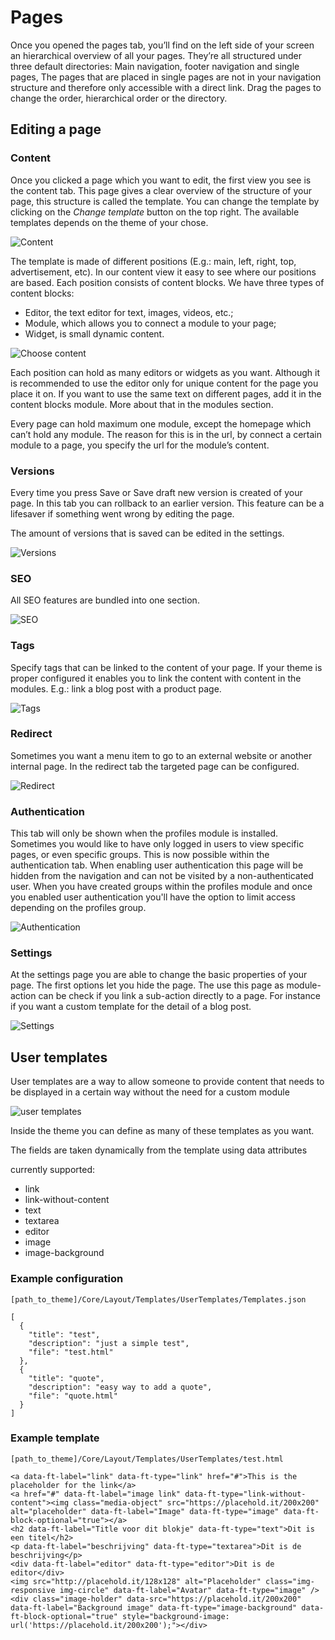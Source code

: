 # Pages

Once you opened the pages tab, you’ll find on the left side of your screen an hierarchical overview of all your pages. They’re all structured under three default directories: Main navigation, footer navigation and single pages, The pages that are placed in single pages are not in your navigation structure and therefore only accessible with a direct link. Drag the pages to change the order, hierarchical order or the directory.

## Editing a page

### Content

Once you clicked a page which you want to edit, the first view you see is the content tab. This page gives a clear overview of the structure of your page, this structure is called the template. You can change the template by clicking on the *Change template* button on the top right. The available templates depends on the theme of your chose.

![Content](./assets/pages_content.png)

The template is made of different positions (E.g.: main, left, right, top, advertisement, etc). In our content view it easy to see where our positions are based. Each position consists of content blocks. We have three types of content blocks:

* Editor, the text editor for text, images, videos, etc.;
* Module, which allows you to connect a module to your page;
* Widget, is small dynamic content.

![Choose content](./assets/pages_choosecontent.png)

Each position can hold as many editors or widgets as you want. Although it is recommended to use the editor only for unique content for the page you place it on. If you want to use the same text on different pages, add it in the content blocks module. More about that in the modules section.

Every page can hold maximum one module, except the homepage which can’t hold any module. The reason for this is in the url, by connect a certain module to a page, you specify the url for the module’s content.

### Versions

Every time you press Save or Save draft new version is created of your page. In this tab you can rollback to an earlier version. This feature can be a lifesaver if something went wrong by editing the page.

The amount of versions that is saved can be edited in the settings.

![Versions](./assets/pages_versions.png)

### SEO

All SEO features are bundled into one section.

![SEO](./assets/pages_seo.png)

### Tags

Specify tags that can be linked to the content of your page. If your theme is proper configured it enables you to link the content with content in the modules. E.g.: link a blog post with a product page.

![Tags](./assets/pages_tags.png)

### Redirect

Sometimes you want a menu item to go to an external website or another internal page. In the redirect tab the targeted page can be configured.

![Redirect](./assets/pages_redirect.png)

### Authentication

This tab will only be shown when the profiles module is installed. Sometimes you would like to have only logged in users to view specific pages, or even specific groups. This is now possible within the authentication tab. When enabling user authentication this page will be hidden from the navigation and can not be visited by a non-authenticated user. When you have created groups within the profiles module and once you enabled user authentication you'll have the option to limit access depending on the profiles group.

![Authentication](./assets/pages_authentication.png)

### Settings

At the settings page you are able to change the basic properties of your page. The first options let you hide the page. The use this page as module-action can be check if you link a sub-action directly to a page. For instance if you want a custom template for the detail of a blog post.

![Settings](./assets/pages_settings.png)

## User templates

User templates are a way to allow someone to provide content that needs to be displayed in a certain way without the need for a custom module

![user templates](./assets/user_templates.png)

Inside the theme you can define as many of these templates as you want.

The fields are taken dynamically from the template using data attributes

currently supported:

- link
- link-without-content
- text
- textarea
- editor
- image
- image-background

### Example configuration

`[path_to_theme]/Core/Layout/Templates/UserTemplates/Templates.json`

    [
      {
        "title": "test",
        "description": "just a simple test",
        "file": "test.html"
      },
      {
        "title": "quote",
        "description": "easy way to add a quote",
        "file": "quote.html"
      }
    ]
### Example template

`[path_to_theme]/Core/Layout/Templates/UserTemplates/test.html`

    <a data-ft-label="link" data-ft-type="link" href="#">This is the placeholder for the link</a>
    <a href="#" data-ft-label="image link" data-ft-type="link-without-content"><img class="media-object" src="https://placehold.it/200x200" alt="placeholder" data-ft-label="Image" data-ft-type="image" data-ft-block-optional="true"></a>
    <h2 data-ft-label="Title voor dit blokje" data-ft-type="text">Dit is een titel</h2>
    <p data-ft-label="beschrijving" data-ft-type="textarea">Dit is de beschrijving</p>
    <div data-ft-label="editor" data-ft-type="editor">Dit is de editor</div>
    <img src="http://placehold.it/128x128" alt="Placeholder" class="img-responsive img-circle" data-ft-label="Avatar" data-ft-type="image" />
    <div class="image-holder" data-src="https://placehold.it/200x200" data-ft-label="Background image" data-ft-type="image-background" data-ft-block-optional="true" style="background-image: url('https://placehold.it/200x200');"></div>

    
